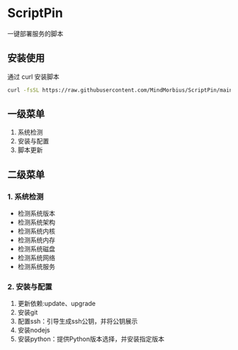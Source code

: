 # ScriptPin

一键部署服务的脚本

## 安装使用
通过 curl 安装脚本
```bash
curl -fsSL https://raw.githubusercontent.com/MindMorbius/ScriptPin/main/scriptpin.sh -o scriptpin.sh && chmod +x scriptpin.sh && ./scriptpin.sh
```

## 一级菜单
1. 系统检测
2. 安装与配置
3. 脚本更新

## 二级菜单
### 1. 系统检测
- 检测系统版本
- 检测系统架构
- 检测系统内核
- 检测系统内存
- 检测系统磁盘
- 检测系统网络
- 检测系统服务

### 2. 安装与配置
1. 更新依赖:update、upgrade
2. 安装git
3. 配置ssh：引导生成ssh公钥，并将公钥展示
4. 安装nodejs
5. 安装python：提供Python版本选择，并安装指定版本
